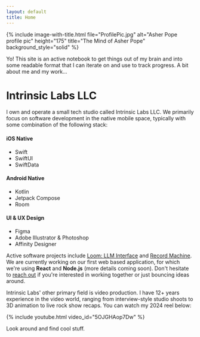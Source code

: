 ```yaml
---
layout: default
title: Home
---
```


{% include image-with-title.html 
   file="ProfilePic.jpg" 
   alt="Asher Pope profile pic" 
   height="175"
   title="The Mind of Asher Pope"
   background_style="solid"
%}

Yo! This site is an active notebook to get things out of my brain and into some readable format that I can iterate on and use to track progress. A bit about me and my work...

# Intrinsic Labs LLC
I own and operate a small tech studio called Intrinsic Labs LLC. We primarily focus on software development in the native mobile space, typically with some combination of the following stack:
#### iOS Native
- Swift
- SwiftUI
- SwiftData

#### Android Native
- Kotlin
- Jetpack Compose
- Room

#### UI & UX Design
- Figma
- Adobe Illustrator & Photoshop
- Affinity Designer

Active software projects include [Loom: LLM Interface](/projects/loom-interface) and  [Record Machine](/projects/record-machine). We are currently working on our first web based application, for which we're using **React** and **Node.js** (more details coming soon). Don't hesitate to [reach out](mailto:helloworld@intrinsiclabs.co) if you're interested in working together or just bouncing ideas around.

Intrinsic Labs' other primary field is video production. I have 12+ years experience in the video world, ranging from interview-style studio shoots to 3D animation to live rock show recaps. You can watch my 2024 reel below:

{% include youtube.html video_id="5OJGHAop7Dw" %}

Look around and find cool stuff. 